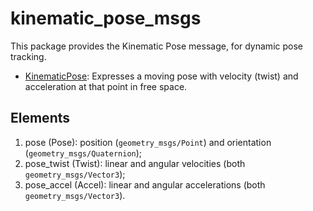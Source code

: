 # kinematic_pose_msgs

This package provides the Kinematic Pose message, for dynamic pose tracking.

* [KinematicPose](msg/KinematicPose.msg): Expresses a moving pose with velocity (twist) and acceleration at that point in free space.

## Elements

1. pose (Pose): position (`geometry_msgs/Point`) and orientation (`geometry_msgs/Quaternion`);
2. pose_twist (Twist): linear and angular velocities (both `geometry_msgs/Vector3`);
3. pose_accel (Accel): linear and angular accelerations (both `geometry_msgs/Vector3`).
